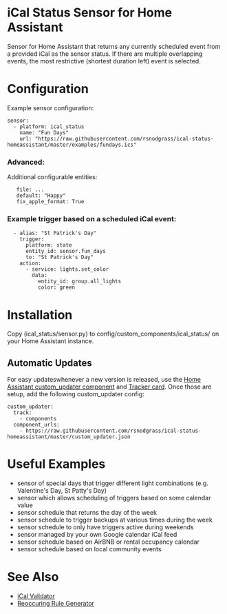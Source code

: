 # iCal Status Sensor for Home Assistant

Sensor for Home Assistant that returns any currently scheduled event from a provided
iCal as the sensor status. If there are multiple overlapping events, the most
restrictive (shortest duration left) event is selected.

# Configuration

Example sensor configuration:

```
sensor:
  - platform: ical_status
    name: "Fun Days"
    url: "https://raw.githubusercontent.com/rsnodgrass/ical-status-homeassistant/master/examples/fundays.ics"
```

### Advanced:

Additional configurable entities:

```
   file: ...
   default: "Happy"
   fix_apple_format: True
```

### Example trigger based on a scheduled iCal event:

```
  - alias: "St Patrick's Day"
    trigger:
      platform: state
      entity_id: sensor.fun_days
      to: "St Patrick's Day"
    action:
      - service: lights.set_color
        data:
          entity_id: group.all_lights
          color: green
```

# Installation

Copy (ical_status/sensor.py) to config/custom_components/ical_status/ on your Home Assistant instance.

## Automatic Updates

For easy updateswhenever a new version is released, use the [Home Assistant custom_updater component](https://github.com/custom-components/custom_updater/wiki/Installation) and [Tracker card](https://github.com/custom-cards/tracker-card). Once those are setup, add the following custom_updater config:

``` 
custom_updater:
  track:
    - components
  component_urls:
    - https://raw.githubusercontent.com/rsnodgrass/ical-status-homeassistant/master/custom_updater.json
```

# Useful Examples

* sensor of special days that trigger different light combinations (e.g. Valentine's Day, St Patty's Day)
* sensor which allows scheduling of triggers based on some calendar value
* sensor schedule that returns the day of the week
* sensor schedule to trigger backups at various times during the week
* sensor schedule to only have triggers active during weekends
* sensor managed by your own Google calendar iCal feed
* sensor schedule based on AirBNB or rental occupancy calendar
* sensor schedule based on local community events

# See Also

* [iCal Validator](https://icalendar.org/validator.html)
* [Reoccuring Rule Generator](https://www.textmagic.com/free-tools/rrule-generator)
